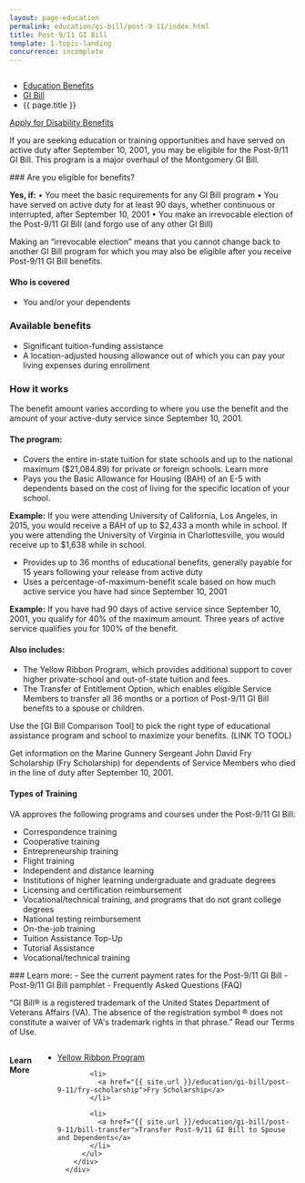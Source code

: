 ```yaml
---
layout: page-education
permalink: education/gi-bill/post-9-11/index.html
title: Post-9/11 GI Bill
template: 1-topic-landing
concurrence: incomplete
---
```


<div class="splash" markdown="0">
<div class="row" markdown="0">
<div class="small-12 columns" markdown="0">

<ul class="breadcrumbs" role="menubar" aria-label="Primary">
<li class="parent"><a href="{{ site.url }}/education/">Education Benefits</a></li>
<li class="parent"><a href="{{ site.url }}/education/gi-bill/">GI Bill</a></li>
<li class="active">{{ page.title }}</li>
</ul>

</div>
</div>
</div>

<div class="main" role="main" markdown="0">

<div class="action-bar">
  <div class="row">
    <div class="small-12 columns">
      <a class="button small start" href="{{ site.url}}/disability-benefits/get/">Apply for Disability Benefits</a>
    </div>
  </div>  
</div>

<div class="section one" markdown="0">
<div class="primary" markdown="0">
<div class="row" markdown="0">
<div class="small-12 columns" markdown="1">

If you are seeking education or training opportunities and have served on active duty after September 10, 2001, you may be eligible for the Post-9/11 GI Bill. This program is a major overhaul of the Montgomery GI Bill. 
</div>
<div class="small-12 columns" markdown="1">
<div class="call-out">
### Are you eligible for benefits?

**Yes, if:**
•  You meet the basic requirements for any GI Bill program
•  You have served on active duty for at least 90 days, whether continuous or interrupted, after September 10, 2001
•  You make an irrevocable election of the Post-9/11 GI Bill (and forgo use of any other GI Bill)

Making an “irrevocable election” means that you cannot change back to another GI Bill program for which you may also be eligible after you receive Post-9/11 GI Bill benefits.

#### Who is covered
- You and/or your dependents

### Available benefits
- Significant tuition-funding assistance 
- A location-adjusted housing allowance out of which you can pay your living expenses during enrollment

### How it works
The benefit amount varies according to where you use the benefit and the amount of your active-duty service since September 10, 2001. 

#### The program:
- Covers the entire in-state tuition for state schools and up to the national maximum ($21,084.89) for private or foreign schools. Learn more
- Pays you the Basic Allowance for Housing (BAH) of an E-5 with dependents based on the cost of living for the specific location of your school.

**Example:** If you were attending University of California, Los Angeles, in 2015, you would receive a BAH of up to $2,433 a month while in school. If you were attending the University of Virginia in Charlottesville, you would receive up to $1,638 while in school. 

- Provides up to 36 months of educational benefits, generally payable for 15 years following your release from active duty
- Uses a percentage-of-maximum-benefit scale based on how much active service you have had since September 10, 2001  

**Example:** If you have had 90 days of active service since September 10, 2001, you qualify for 40% of the maximum amount. Three years of active service qualifies you for 100% of the benefit. 

#### Also includes: 
- The Yellow Ribbon Program, which provides additional support to cover higher private-school and out-of-state tuition and fees.
- The Transfer of Entitlement Option, which enables eligible Service Members to transfer all 36 months or a portion of Post-9/11 GI Bill benefits to a spouse or children.

Use the [GI Bill Comparison Tool] to pick the right type of educational assistance program and school to maximize your benefits. (LINK TO TOOL) 

Get information on the Marine Gunnery Sergeant John David Fry Scholarship (Fry Scholarship) for dependents of Service Members who died in the line of duty after September 10, 2001.

#### Types of Training

VA approves the following programs and courses under the Post-9/11 GI Bill:

- Correspondence training
- Cooperative training
- Entrepreneurship training
- Flight training
- Independent and distance learning
- Institutions of higher learning undergraduate and graduate degrees 
- Licensing and certification reimbursement
- Vocational/technical training, and programs that do not grant college degrees
- National testing reimbursement
- On-the-job training
- Tuition Assistance Top-Up 
- Tutorial Assistance
- Vocational/technical training
</div>
</div>

<div class="small-12 columns" markdown="1">### Learn more:
- See the current payment rates for the Post-9/11 GI Bill
- Post-9/11 GI Bill pamphlet
- Frequently Asked Questions (FAQ)
</div>

“GI Bill® is a registered trademark of the United States Department of Veterans Affairs (VA). The absence of the registration symbol ® does not constitute a waiver of VA's trademark rights in that phrase.” Read our Terms of Use.

</div>
</div>
</div>

<div class="navigation">
  <div class="row">
    <div class="small-12 columns">
        <h4>Learn More</h4>
          <ul class="small-block-grid-1 medium-block-grid-3 cards small">
            <li>
              <a href="{{ site.url }}/education/gi-bill/post-9-11/yellow-ribbon-program">Yellow Ribbon Program</a>
            </li>

            <li>
              <a href="{{ site.url }}/education/gi-bill/post-9-11/fry-scholarship">Fry Scholarship</a>
            </li>

            <li>
              <a href="{{ site.url }}/education/gi-bill/post-9-11/bill-transfer">Transfer Post-9/11 GI Bill to Spouse and Dependents</a>
            </li>
          </ul>
        </div>
      </div>
</div>


</div>
